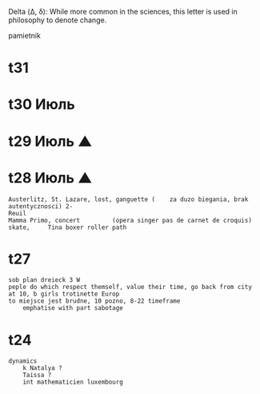 Delta (Δ, δ): While more common in the sciences, this letter is used in philosophy to denote change.

pamietnik 

# t31
# t30 Июль 
# t29 Июль ▲ 

# t28 Июль ▲ 
    Austerlitz, St. Lazare, lost, ganguette (    za duzo biegania, brak autentycznosci) 2-
    Reuil
    Mamma Primo, concert         (opera singer pas de carnet de croquis)
    skate,     Tina boxer roller path
    
# t27
    sob plan dreieck 3 W 
    peple do which respect themself, value their time, go back from city at 10, b girls trotinette Europ 
    to miejsce jest brudne, 10 pozno, 8-22 timeframe
        emphatise with part sabotage    
# t24
    dynamics 
        k Natalya ? 
        Taissa ? 
        int mathematicien luxembourg